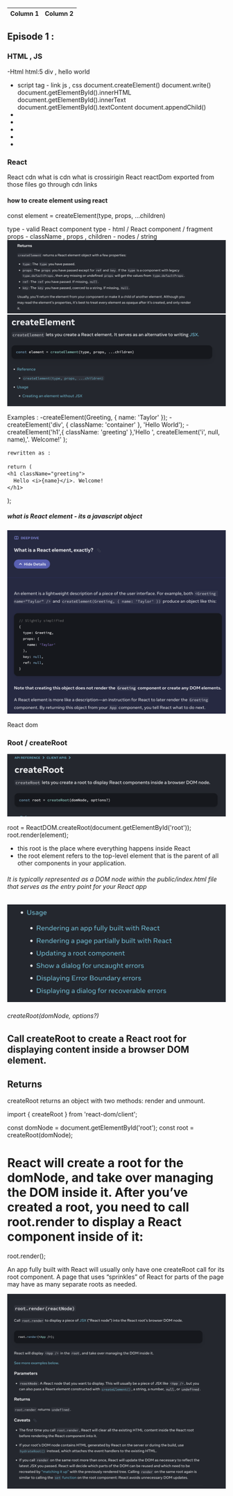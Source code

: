 | Column 1 | Column 2                                                   |
|----------|------------------------------------------------------------|


## Episode 1 : 

### HTML , JS 
-Html
    html:5
    div , hello world 

- script tag - link js , css 
        document.createElement()
        document.write()
        document.getElementById().innerHTML
        document.getElementById().innerText
        document.getElementById().textContent
        document.appendChild()
-
-
-
-
-


### React 



React cdn
what is cdn 
what is crossirigin
React 
reactDom
exported from those files
go through cdn links

#### how to create element using react 

const element = createElement(type, props, ...children)

type - valid React component type - html / React component / fragment 
props - className , props , 
children - nodes / string 
!['alt text'](image-5.png)
![alt text](image-1.png)

Examples : 
    -createElement(Greeting, { name: 'Taylor' });
    -createElement('div', { className: 'container' }, 'Hello World');
    -createElement('h1',{ className: 'greeting' },'Hello ', createElement('i', null, name),'. Welcome!' );

    rewritten as : 
    
    return (
    <h1 className="greeting">
      Hello <i>{name}</i>. Welcome!
    </h1>
  );

##### what is React element - its a javascript object 
![alt text](image.png)

React dom 

### Root / createRoot 
![alt text](image-2.png)

root = ReactDOM.createRoot(document.getElementById('root'));
root.render(element);

- this root is the place where everything happens inside React 
- the root element refers to the top-level element that is the parent of all other components in your application.

###### It is typically represented as a DOM node within the public/index.html file that serves as the entry point for your React app

![alt text](image-3.png)

###### createRoot(domNode, options?) 
## Call createRoot to create a React root for displaying content inside a browser DOM element.

## Returns 
createRoot returns an object with two methods: render and unmount.

import { createRoot } from 'react-dom/client';

const domNode = document.getElementById('root');
const root = createRoot(domNode);

# React will create a root for the domNode, and take over managing the DOM inside it. After you’ve created a root, you need to call root.render to display a React component inside of it:

root.render(<App />);

An app fully built with React will usually only have one createRoot call for its root component. A page that uses “sprinkles” of React for parts of the page may have as many separate roots as needed.

![alt text](image-4.png)
